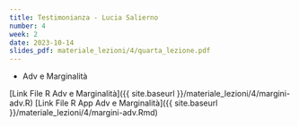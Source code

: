 ```yaml
---
title: Testimonianza - Lucia Salierno
number: 4
week: 2
date: 2023-10-14
slides_pdf: materiale_lezioni/4/quarta_lezione.pdf
---
```


- Adv e Marginalità

[Link File R Adv e Marginalità]({{ site.baseurl }}/materiale_lezioni/4/margini-adv.R)
[Link File R App Adv e Marginalità]({{ site.baseurl }}/materiale_lezioni/4/margini-adv.Rmd)